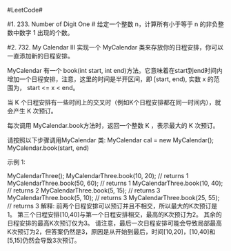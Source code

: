 #LeetCode#

#1. 233. Number of Digit One #
给定一个整数 n，计算所有小于等于 n 的非负整数中数字 1 出现的个数。

#2. 732. My Calendar III
实现一个 MyCalendar 类来存放你的日程安排，你可以一直添加新的日程安排。

MyCalendar 有一个 book(int start, int end)方法。它意味着在start到end时间内增加一个日程安排，注意，这里的时间是半开区间，即 [start, end), 实数 x 的范围为，  start <= x < end。

当 K 个日程安排有一些时间上的交叉时（例如K个日程安排都在同一时间内），就会产生 K 次预订。

每次调用 MyCalendar.book方法时，返回一个整数 K ，表示最大的 K 次预订。

请按照以下步骤调用MyCalendar 类: MyCalendar cal = new MyCalendar(); MyCalendar.book(start, end)

示例 1:

MyCalendarThree();
MyCalendarThree.book(10, 20); // returns 1
MyCalendarThree.book(50, 60); // returns 1
MyCalendarThree.book(10, 40); // returns 2
MyCalendarThree.book(5, 15); // returns 3
MyCalendarThree.book(5, 10); // returns 3
MyCalendarThree.book(25, 55); // returns 3
解释: 
前两个日程安排可以预订并且不相交，所以最大的K次预订是1。
第三个日程安排[10,40]与第一个日程安排相交，最高的K次预订为2。
其余的日程安排的最高K次预订仅为3。
请注意，最后一次日程安排可能会导致局部最高K次预订为2，但答案仍然是3，原因是从开始到最后，时间[10,20]，[10,40]和[5,15]仍然会导致3次预订。